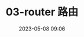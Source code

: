 ---
category: vue3
icon: discover
index: false
order: 3
title: 03-router 路由
date: 2023-05-08 09:06
updated: 2023-05-08 09:12
---